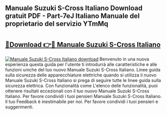 ## Manuale Suzuki S-Cross Italiano Download gratuit PDF - Part-7eJ Italiano Manuale del proprietario del servizio YTmMq

# <h2><a href="http://dfcerj.blite.top/?on=Manuale+Suzuki+S-Cross+Italiano">🔗Download 👉🔴 Manuale Suzuki S-Cross Italiano</a></h2>

[![Manuale Suzuki S-Cross Italiano download](https://i.imgur.com/lujVjoI.png)](http://dfcerj.blite.top/?on=Manuale+Suzuki+S-Cross+Italiano)
Benvenuto in una nuova esperienza questa guida per l'utente ti introdurrà alle caratteristiche e alle funzioni uniche del tuo nuovo Manuale Suzuki S-Cross Italiano. Linee guida sulla sicurezza delle apparecchiature elettriche quando si utilizza il nuovo Manuale Suzuki S-Cross Italiano si prega di seguire tutte le linee guida sulla sicurezza elettrica. Con funzionalità come L'elenco delle funzionalità, puoi ottenere risultati eccezionali con il tuo nuovo Manuale Suzuki S-Cross Italiano. Per favore condividi i tuoi pensieri Manuale Suzuki S-Cross Italiano. Il tuo Feedback è inestimabile per noi. Per favore condividi i tuoi pensieri e suggerimenti.
